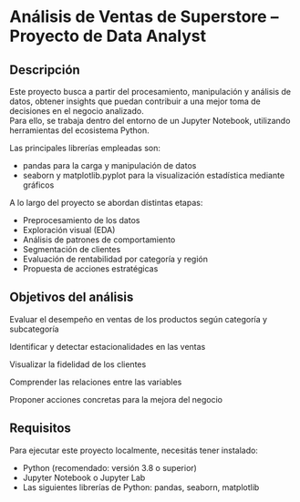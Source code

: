 # Análisis de Ventas de Superstore – Proyecto de Data Analyst

## Descripción

Este proyecto busca a partir del procesamiento, manipulación y análisis de datos, obtener insights que puedan contribuir a una mejor toma de decisiones en el negocio analizado.  
Para ello, se trabaja dentro del entorno de un Jupyter Notebook, utilizando herramientas del ecosistema Python.  

Las principales librerías empleadas son:

- pandas para la carga y manipulación de datos  
- seaborn y matplotlib.pyplot para la visualización estadística mediante gráficos

A lo largo del proyecto se abordan distintas etapas:

- Preprocesamiento de los datos  
- Exploración visual (EDA)  
- Análisis de patrones de comportamiento  
- Segmentación de clientes  
- Evaluación de rentabilidad por categoría y región  
- Propuesta de acciones estratégicas

##  Objetivos del análisis
Evaluar el desempeño en ventas de los productos según categoría y subcategoría

Identificar y detectar estacionalidades en las ventas

Visualizar la fidelidad de los clientes

Comprender las relaciones entre las variables

Proponer acciones concretas para la mejora del negocio

##  Requisitos

Para ejecutar este proyecto localmente, necesitás tener instalado:

- Python (recomendado: versión 3.8 o superior)  
- Jupyter Notebook o Jupyter Lab  
- Las siguientes librerías de Python: pandas, seaborn, matplotlib
